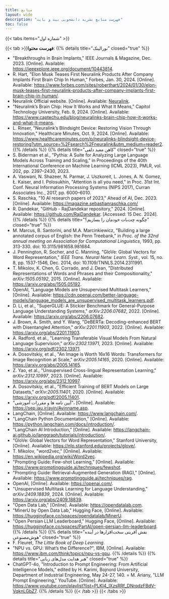 ```yaml
---
title: منابع
layout: wide
description: "فهرست منابع نشریه دانشجویی بیت و بایت"
toc: false
---
```


{{< tabs items="شماره اول" >}}

{{< tab >}}**فهرست محتوا**: 
{{% details title="نورالینک" closed="true" %}}
- "Breakthroughs in Brain Implants," IEEE Journals & Magazine, Dec. 2023. [Online]. Available: https://ieeexplore.ieee.org/document/10443814.
- R. Hart, "Elon Musk Teases First Neuralink Products After Company Implants First Brain Chip In Human," Forbes, Jan. 30, 2024. [Online]. Available: https://www.forbes.com/sites/roberthart/2024/01/30/elon-musk-teases-first-neuralink-products-after-company-implants-first-brain-chip-in-human/.
- Neuralink Official website. [Online]. Available: [Neuralink](https://neuralink.com).
- "Neuralink’s Brain Chip: How It Works and What It Means," Capitol Technology University, Feb. 9, 2024. [Online]. Available: https://www.captechu.edu/blog/neuralinks-brain-chip-how-it-works-and-what-it-means.
- L. Rinser, "Neuralink’s Blindsight Device: Restoring Vision Through Innovation," Healthcare Minutes, Oct. 9, 2024. [Online]. Available: https://www.healthcareminutes.com/p/neuralinks-blindsight-device-restoring?utm_source=%2Fsearch%2Fneuralink&utm_medium=reader2.
{{% /details %}}
{{% details title="کاهن معبد دلفی" closed="true" %}}
- S. Biderman et al., "Pythia: A Suite for Analyzing Large Language Models Across Training and Scaling," in Proceedings of the 40th International Conference on Machine Learning (ICML 2023), PMLR, vol. 202, pp. 2397–2430, 2023.
- A. Vaswani, N. Shazeer, N. Parmar, J. Uszkoreit, L. Jones, A. N. Gomez, Ł. Kaiser, and I. Polosukhin, "Attention is all you need," in Proc. 31st Int. Conf. Neural Information Processing Systems (NIPS 2017), Curran Associates Inc., 2017, pp. 6000–6010.
- S. Raschka, "10 AI research papers of 2023," Ahead of AI, Dec. 2023. [Online]. Available: https://magazine.sebastianraschka.com/
- R. Dandekar, "GitHub - RajDandekar repository," 2024. [Online]. Available: https://github.com/RajDandekar. [Accessed: 15 Dec. 2024].
{{% /details %}}
{{% details title="چگونه چت‌بات خودمان را بسازیم؟" closed="true" %}}
- M. Marcus, B. Santorini, and M.A. Marcinkiewicz, "Building a large annotated corpus of English: the Penn Treebank," in *Proc. of the 32nd annual meeting on Association for Computational Linguistics*, 1993, pp. 313-330. doi: 10.3115/981658.981684.
- J. Pennington, R. Socher, and C. Manning, "GloVe: Global Vectors for Word Representation," *IEEE Trans. Neural Netw. Learn. Syst.*, vol. 15, no. 8, pp. 1537-1546, Dec. 2014, doi: 10.1109/TNNLS.2014.2311991.
- T. Mikolov, K. Chen, G. Corrado, and J. Dean, "Distributed Representations of Words and Phrases and their Compositionality," *arXiv:1505.05192*, 2015. [Online]. Available: https://arxiv.org/abs/1505.05192.
- OpenAI, "Language Models are Unsupervised Multitask Learners," [Online]. Available: https://cdn.openai.com/better-language-models/language_models_are_unsupervised_multitask_learners.pdf.
- D. Li, et al., "SuperGLUE: A Stickier Benchmark for General-Purpose Language Understanding Systems," *arXiv:2206.07682*, 2022. [Online]. Available: https://arxiv.org/abs/2206.07682.
- J. Brown, A. Smith, and Y. Wang, "DeBERTa: Decoding-enhanced BERT with Disentangled Attention," *arXiv:2201.11903*, 2022. [Online]. Available: https://arxiv.org/abs/2201.11903.
- A. Radford, et al., "Learning Transferable Visual Models From Natural Language Supervision," *arXiv:2302.13971*, 2023. [Online]. Available: https://arxiv.org/pdf/2302.13971.
- A. Dosovitskiy, et al., "An Image is Worth 16x16 Words: Transformers for Image Recognition at Scale," *arXiv:2005.14165*, 2020. [Online]. Available: https://arxiv.org/abs/2005.14165.
- Z. Yao, et al., "Unsupervised Cross-lingual Representation Learning," *arXiv:2312.10997*, 2023. [Online]. Available: https://arxiv.org/abs/2312.10997.
- A. Dosovitskiy, et al., "Efficient Training of BERT Models on Large Datasets," *arXiv:2005.11401*, 2020. [Online]. Available: https://arxiv.org/pdf/2005.11401.
- "آیین نامه ها و مقررات آموزشی"، [Online]. Available: https://sep.iau.ir/ayin/Ayinname.asp.
- LangChain, [Online]. Available: https://www.langchain.com/.
- "LangChain Python Documentation," [Online]. Available: https://python.langchain.com/docs/introduction/.
- "LangChain AI Introduction," [Online]. Available: https://langchain-ai.github.io/langgraph/tutorials/introduction/.
- "GloVe: Global Vectors for Word Representation," Stanford University, [Online]. Available: https://nlp.stanford.edu/projects/glove/.
- T. Mikolov, "word2vec," [Online]. Available: https://en.wikipedia.org/wiki/Word2vec.
- "Prompting Guide: Few-shot Learning," [Online]. Available: https://www.promptingguide.ai/techniques/fewshot.
- "Prompting Guide: Retrieval-Augmented Generation (RAG)," [Online]. Available: https://www.promptingguide.ai/techniques/rag.
- OpenAI, [Online]. Available: https://openai.com/.
- "Unsupervised Multitask Learning for Language Understanding," *arXiv:2409.18839*, 2024. [Online]. Available: https://arxiv.org/abs/2409.18839.
- "Open Data Lab," [Online]. Available: https://opendatalab.com.
- "MinerU by Open Data Lab," Hugging Face, [Online]. Available: https://huggingface.co/spaces/opendatalab/MinerU.
- "Open Persian LLM Leaderboard," Hugging Face, [Online]. Available: https://huggingface.co/spaces/PartAI/open-persian-llm-leaderboard.
{{% /details %}}
{{% details title="نقش آفرینی سخت‌افزارها در آینده هوش‌مصنوعی" closed="true" %}}
- F. Fleuret, *The Little Book of Deep Learning*. 
- "NPU vs. GPU: What’s the Difference?", IBM, [Online]. Available: https://www.ibm.com/think/topics/npu-vs-gpu.
{{% /details %}}
{{% details title="هنر هدایت مدل‌های زبانی" closed="true" %}}
- ChatGPT-4o, "Introduction to Prompt Engineering: From Artificial Intelligence Models," edited by H. Karimi, Bojnord University, Department of Industrial Engineering, May 24-27, 140.
= M. Ariany, "LLM Prompt Engineering," YouTube. [Online]. Available: https://www.youtube.com/playlist?list=PLKI4_lXzsRRf_DNrqdzFBdV-VqknLGbZ7.
{{% /details %}}
{{< /tab >}}
{{< /tabs >}}
